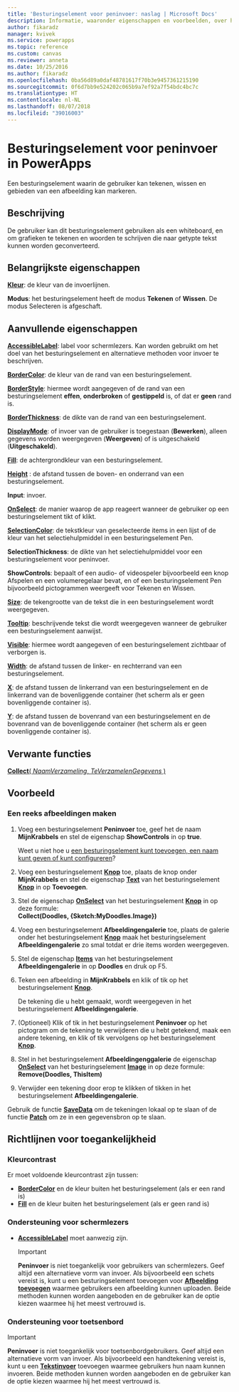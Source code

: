 ```yaml
---
title: 'Besturingselement voor peninvoer: naslag | Microsoft Docs'
description: Informatie, waaronder eigenschappen en voorbeelden, over het besturingselement Peninvoer
author: fikaradz
manager: kvivek
ms.service: powerapps
ms.topic: reference
ms.custom: canvas
ms.reviewer: anneta
ms.date: 10/25/2016
ms.author: fikaradz
ms.openlocfilehash: 0ba56d89a0daf48781617f70b3e9457361215190
ms.sourcegitcommit: 0f6d7bb9e524202c065b9a7ef92a7f54bdc4bc7c
ms.translationtype: HT
ms.contentlocale: nl-NL
ms.lasthandoff: 08/07/2018
ms.locfileid: "39016003"
---
```

# <a name="pen-input-control-in-powerapps"></a>Besturingselement voor peninvoer in PowerApps
Een besturingselement waarin de gebruiker kan tekenen, wissen en gebieden van een afbeelding kan markeren.

## <a name="description"></a>Beschrijving
De gebruiker kan dit besturingselement gebruiken als een whiteboard, en om grafieken te tekenen en woorden te schrijven die naar getypte tekst kunnen worden geconverteerd.

## <a name="key-properties"></a>Belangrijkste eigenschappen
**[Kleur](properties-color-border.md)**: de kleur van de invoerlijnen.

**Modus**: het besturingselement heeft de modus **Tekenen** of **Wissen**.  De modus Selecteren is afgeschaft.

## <a name="additional-properties"></a>Aanvullende eigenschappen
**[AccessibleLabel](properties-accessibility.md)**: label voor schermlezers. Kan worden gebruikt om het doel van het besturingselement en alternatieve methoden voor invoer te beschrijven.

**[BorderColor](properties-color-border.md)**: de kleur van de rand van een besturingselement.

**[BorderStyle](properties-color-border.md)**: hiermee wordt aangegeven of de rand van een besturingselement **effen**, **onderbroken** of **gestippeld** is, of dat er **geen** rand is.

**[BorderThickness](properties-color-border.md)**: de dikte van de rand van een besturingselement.

**[DisplayMode](properties-core.md)**: of invoer van de gebruiker is toegestaan (**Bewerken**), alleen gegevens worden weergegeven (**Weergeven**) of is uitgeschakeld (**Uitgeschakeld**).

**[Fill](properties-color-border.md)**: de achtergrondkleur van een besturingselement.

**[Height](properties-size-location.md)** : de afstand tussen de boven- en onderrand van een besturingselement.

**Input**: invoer.

**[OnSelect](properties-core.md)**: de manier waarop de app reageert wanneer de gebruiker op een besturingselement tikt of klikt.

**[SelectionColor](properties-color-border.md)**: de tekstkleur van geselecteerde items in een lijst of de kleur van het selectiehulpmiddel in een besturingselement Pen.

**SelectionThickness**: de dikte van het selectiehulpmiddel voor een besturingselement voor peninvoer.

**ShowControls**: bepaalt of een audio- of videospeler bijvoorbeeld een knop Afspelen en een volumeregelaar bevat, en of een besturingselement Pen bijvoorbeeld pictogrammen weergeeft voor Tekenen en Wissen.

**[Size](properties-text.md)**: de tekengrootte van de tekst die in een besturingselement wordt weergegeven.

**[Tooltip](properties-core.md)**: beschrijvende tekst die wordt weergegeven wanneer de gebruiker een besturingselement aanwijst.

**[Visible](properties-core.md)**: hiermee wordt aangegeven of een besturingselement zichtbaar of verborgen is.

**[Width](properties-size-location.md)**: de afstand tussen de linker- en rechterrand van een besturingselement.

**[X](properties-size-location.md)**: de afstand tussen de linkerrand van een besturingselement en de linkerrand van de bovenliggende container (het scherm als er geen bovenliggende container is).

**[Y](properties-size-location.md)**: de afstand tussen de bovenrand van een besturingselement en de bovenrand van de bovenliggende container (het scherm als er geen bovenliggende container is).

## <a name="related-functions"></a>Verwante functies
[**Collect**( *NaamVerzameling*, *TeVerzamelenGegevens* )](../functions/function-clear-collect-clearcollect.md)

## <a name="example"></a>Voorbeeld
### <a name="create-a-set-of-images"></a>Een reeks afbeeldingen maken
1. Voeg een besturingselement **Peninvoer** toe, geef het de naam **MijnKrabbels** en stel de eigenschap **ShowControls** in op **true**.
   
    Weet u niet hoe u [een besturingselement kunt toevoegen, een naam kunt geven of kunt configureren](../add-configure-controls.md)?
2. Voeg een besturingselement **[Knop](control-button.md)** toe, plaats de knop onder **MijnKrabbels** en stel de eigenschap **[Text](properties-core.md)** van het besturingselement **[Knop](control-button.md)** in op **Toevoegen**.
3. Stel de eigenschap **[OnSelect](properties-core.md)** van het besturingselement **[Knop](control-button.md)** in op deze formule:<br>
   **Collect(Doodles, {Sketch:MyDoodles.Image})**
4. Voeg een besturingselement **Afbeeldingengalerie** toe, plaats de galerie onder het besturingselement **[Knop](control-button.md)** maak het besturingselement **Afbeeldingengalerie** zo smal totdat er drie items worden weergegeven.
5. Stel de eigenschap **[Items](properties-core.md)** van het besturingselement **Afbeeldingengalerie** in op **Doodles** en druk op F5.
6. Teken een afbeelding in **MijnKrabbels** en klik of tik op het besturingselement **[Knop](control-button.md)**.
   
    De tekening die u hebt gemaakt, wordt weergegeven in het besturingselement **Afbeeldingengalerie**.
7. (Optioneel) Klik of tik in het besturingselement **Peninvoer** op het pictogram om de tekening te verwijderen die u hebt getekend, maak een andere tekening, en klik of tik vervolgens op het besturingselement **[Knop](control-button.md)**.
8. Stel in het besturingselement **Afbeeldingenggalerie** de eigenschap **[OnSelect](properties-core.md)** van het besturingselement **[Image](control-image.md)** in op deze formule:<br>
   **Remove(Doodles, ThisItem)**
9. Verwijder een tekening door erop te klikken of tikken in het besturingselement **Afbeeldingengalerie**.

Gebruik de functie **[SaveData](../functions/function-savedata-loaddata.md)** om de tekeningen lokaal op te slaan of de functie **[Patch](../functions/function-patch.md)** om ze in een gegevensbron op te slaan.


## <a name="accessibility-guidelines"></a>Richtlijnen voor toegankelijkheid
### <a name="color-contrast"></a>Kleurcontrast
Er moet voldoende kleurcontrast zijn tussen:
* **[BorderColor](properties-color-border.md)** en de kleur buiten het besturingselement (als er een rand is)
* **[Fill](properties-color-border.md)** en de kleur buiten het besturingselement (als er geen rand is)

### <a name="screen-reader-support"></a>Ondersteuning voor schermlezers
* **[AccessibleLabel](properties-accessibility.md)** moet aanwezig zijn.

    > [!IMPORTANT]
  > **Peninvoer** is niet toegankelijk voor gebruikers van schermlezers. Geef altijd een alternatieve vorm van invoer. Als bijvoorbeeld een schets vereist is, kunt u een besturingselement toevoegen voor **[Afbeelding toevoegen](control-add-picture.md)** waarmee gebruikers een afbeelding kunnen uploaden. Beide methoden kunnen worden aangeboden en de gebruiker kan de optie kiezen waarmee hij het meest vertrouwd is.

### <a name="keyboard-support"></a>Ondersteuning voor toetsenbord

> [!IMPORTANT]
> **Peninvoer** is niet toegankelijk voor toetsenbordgebruikers. Geef altijd een alternatieve vorm van invoer. Als bijvoorbeeld een handtekening vereist is, kunt u een **[Tekstinvoer](control-text-input.md)** toevoegen waarmee gebruikers hun naam kunnen invoeren. Beide methoden kunnen worden aangeboden en de gebruiker kan de optie kiezen waarmee hij het meest vertrouwd is.
